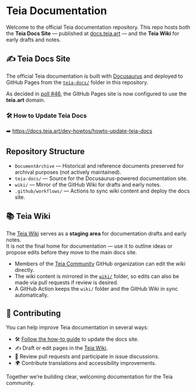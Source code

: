 # Teia Documentation

Welcome to the official Teia documentation repository. This repo hosts both the **Teia Docs Site** — published at [docs.teia.art](https://docs.teia.art) — and the **Teia Wiki** for early drafts and notes.

## ✍️ Teia Docs Site

The official Teia documentation is built with [Docusaurus](https://docusaurus.io/) and deployed to GitHub Pages from the [`teia-docs/`](https://github.com/teia-community/teia-docs/tree/main/teia-docs) folder in this repository.

As decided in [poll #46](https://teia.art/poll/46), the GitHub Pages site is now configured to use the **teia.art** domain.

### 🛠️ How to Update Teia Docs

➡️  https://docs.teia.art/dev-howtos/howto-update-teia-docs

## Repository Structure

- `DocumentArchive` — Historical and reference documents preserved for archival purposes (not actively maintained).
- `teia-docs/` — Source for the Docusaurus-powered documentation site.  
- `wiki/` — Mirror of the GitHub Wiki for drafts and early notes.  
- `.github/workflows/` — Actions to sync wiki content and deploy the docs site.

## 📚 Teia Wiki

The [Teia Wiki](https://github.com/teia-community/teia-docs/wiki) serves as a **staging area** for documentation drafts and early notes.  
It is not the final home for documentation — use it to outline ideas or propose edits before they move to the main docs site.

- Members of the [Teia Community](https://github.com/teia-community) GitHub organization can edit the wiki directly.  
- The wiki content is mirrored in the [`wiki/`](https://github.com/teia-community/teia-docs/tree/main/wiki) folder, so edits can also be made via pull requests if review is desired.  
- A GitHub Action keeps the `wiki/` folder and the GitHub Wiki in sync automatically.

## 🤝 Contributing

You can help improve Teia documentation in several ways:

- 🛠️ [Follow the how-to guide](https://docs.teia.art/dev-howtos/howto-update-teia-docs) to update the docs site.  
- ✍️ Draft or edit pages in the [Teia Wiki](https://github.com/teia-community/teia-docs/wiki).  
- 💬 Review pull requests and participate in issue discussions.  
- 🌍 Contribute translations and accessibility improvements.

Together we’re building clear, welcoming documentation for the Teia community.

